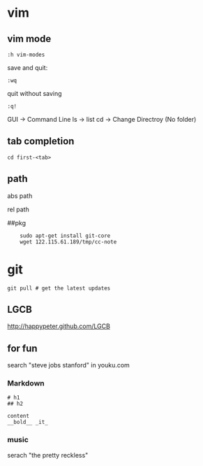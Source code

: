 # vim
## vim mode
	
	:h vim-modes

save and quit:

	:wq

quit without saving

	:q!
GUI -> Command Line
ls -> list
cd -> Change Directroy (No folder)


## tab completion

	cd first-<tab>

## path

abs path

rel path

##pkg

		sudo apt-get install git-core
		wget 122.115.61.189/tmp/cc-note

# git

	git pull # get the latest updates

## LGCB

http://happypeter.github.com/LGCB

## for fun

search "steve jobs stanford" in youku.com

### Markdown

	# h1
	## h2

	content
	__bold__ _it_

### music

serach "the pretty reckless"
